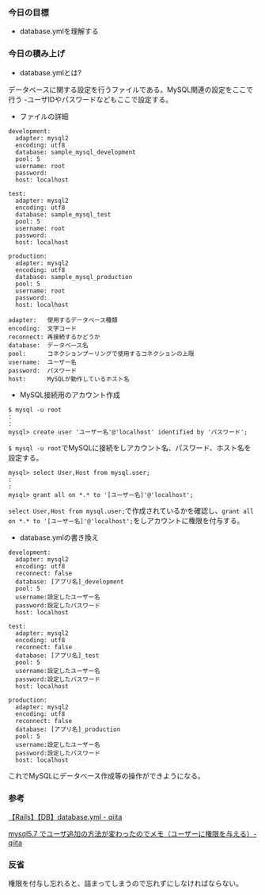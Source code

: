 ### 今日の目標

- database.ymlを理解する
 
### 今日の積み上げ

- database.ymlとは?

データベースに関する設定を行うファイルである。MySQL関連の設定をここで行う -ユーザIDやパスワードなどもここで設定する。

- ファイルの詳細

```
development:
  adapter: mysql2
  encoding: utf8
  database: sample_mysql_development
  pool: 5
  username: root
  password:
  host: localhost

test:
  adapter: mysql2
  encoding: utf8
  database: sample_mysql_test
  pool: 5
  username: root
  password:
  host: localhost

production:
  adapter: mysql2
  encoding: utf8
  database: sample_mysql_production
  pool: 5
  username: root
  password:
  host: localhost
```

```
adapter:   使用するデータベース種類
encoding:  文字コード
reconnect: 再接続するかどうか
database:  データベース名
pool:      コネクションプーリングで使用するコネクションの上限
username:  ユーザー名
password:  パスワード
host:      MySQLが動作しているホスト名
```

- MySQL接続用のアカウント作成

```
$ mysql -u root
:
:
mysql> create user 'ユーザー名'@'localhost' identified by 'パスワード';
```
`$ mysql -u root`でMySQLに接続をしアカウント名、パスワード、ホスト名を設定する。

```
mysql> select User,Host from mysql.user;
:
:
mysql> grant all on *.* to '[ユーザー名]'@'localhost';
```
`select User,Host from mysql.user;`で作成されているかを確認し、`grant all on *.* to '[ユーザー名]'@'localhost';`をしアカウントに権限を付与する。

- database.ymlの書き換え

```
development:
  adapter: mysql2
  encoding: utf8
  reconnect: false
  database: [アプリ名]_development
  pool: 5
  username:設定したユーザー名
  password:設定したパスワード
  host: localhost

test:
  adapter: mysql2
  encoding: utf8
  reconnect: false
  database: [アプリ名]_test
  pool: 5
  username:設定したユーザー名
  password:設定したパスワード
  host: localhost

production:
  adapter: mysql2
  encoding: utf8
  reconnect: false
  database: [アプリ名]_production
  pool: 5
  username:設定したユーザー名
  password:設定したパスワード
  host: localhost
```
これでMySQLにデータベース作成等の操作ができようになる。

### 参考

[【Rails】【DB】database.yml - qiita](https://qiita.com/ryouya3948/items/ba3012ba88d9ea8fd43d)

[mysql5.7 でユーザ追加の方法が変わったのでメモ（ユーザーに権限を与える）- qiita](https://qiita.com/waterada/items/b06a32a2b3afd4aac901)

### 反省

権限を付与し忘れると、詰まってしまうので忘れずにしなければならない。